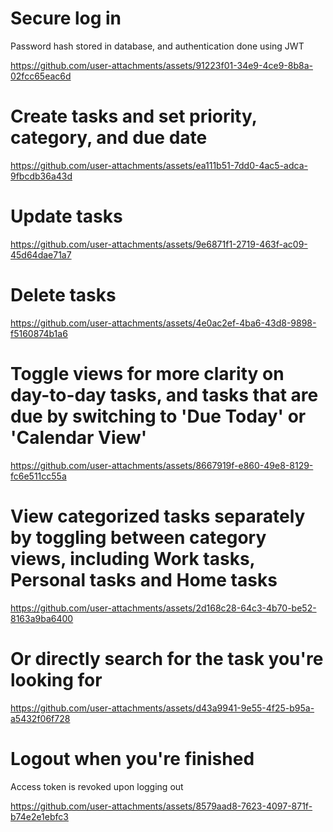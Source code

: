 # Secure log in
Password hash stored in database, and authentication done using JWT

https://github.com/user-attachments/assets/91223f01-34e9-4ce9-8b8a-02fcc65eac6d

# Create tasks and set priority, category, and due date

https://github.com/user-attachments/assets/ea111b51-7dd0-4ac5-adca-9fbcdb36a43d

# Update tasks

https://github.com/user-attachments/assets/9e6871f1-2719-463f-ac09-45d64dae71a7

# Delete tasks

https://github.com/user-attachments/assets/4e0ac2ef-4ba6-43d8-9898-f5160874b1a6

# Toggle views for more clarity on day-to-day tasks, and tasks that are due by switching to 'Due Today' or 'Calendar View'

https://github.com/user-attachments/assets/8667919f-e860-49e8-8129-fc6e511cc55a

# View categorized tasks separately by toggling between category views, including Work tasks, Personal tasks and Home tasks

https://github.com/user-attachments/assets/2d168c28-64c3-4b70-be52-8163a9ba6400

# Or directly search for the task you're looking for

https://github.com/user-attachments/assets/d43a9941-9e55-4f25-b95a-a5432f06f728

# Logout when you're finished

Access token is revoked upon logging out

https://github.com/user-attachments/assets/8579aad8-7623-4097-871f-b74e2e1ebfc3



